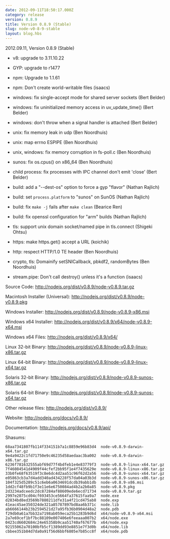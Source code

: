 ```yaml
---
date: 2012-09-11T18:50:17.000Z
category: release
version: 0.8.9
title: Version 0.8.9 (Stable)
slug: node-v0-8-9-stable
layout: blog.hbs
---
```


2012.09.11, Version 0.8.9 (Stable)

* v8: upgrade to 3.11.10.22

* GYP: upgrade to r1477

* npm: Upgrade to 1.1.61

* npm: Don't create world-writable files (isaacs)

* windows: fix single-accept mode for shared server sockets (Bert Belder)

* windows: fix uninitialized memory access in uv_update_time() (Bert Belder)

* windows: don't throw when a signal handler is attached (Bert Belder)

* unix: fix memory leak in udp (Ben Noordhuis)

* unix: map errno ESPIPE (Ben Noordhuis)

* unix, windows: fix memory corruption in fs-poll.c (Ben Noordhuis)

* sunos: fix os.cpus() on x86_64 (Ben Noordhuis)

* child process: fix processes with IPC channel don't emit 'close' (Bert Belder)

* build: add a "--dest-os" option to force a gyp "flavor" (Nathan Rajlich)

* build: set `process.platform` to "sunos" on SunOS (Nathan Rajlich)

* build: fix `make -j` fails after `make clean` (Bearice Ren)

* build: fix openssl configuration for "arm" builds (Nathan Rajlich)

* tls: support unix domain socket/named pipe in tls.connect (Shigeki Ohtsu)

* https: make https.get() accept a URL (koichik)

* http: respect HTTP/1.0 TE header (Ben Noordhuis)

* crypto, tls: Domainify setSNICallback, pbkdf2, randomBytes (Ben Noordhuis)

* stream.pipe: Don't call destroy() unless it's a function (isaacs)


Source Code: http://nodejs.org/dist/v0.8.9/node-v0.8.9.tar.gz

Macintosh Installer (Universal): http://nodejs.org/dist/v0.8.9/node-v0.8.9.pkg

Windows Installer: http://nodejs.org/dist/v0.8.9/node-v0.8.9-x86.msi

Windows x64 Installer: http://nodejs.org/dist/v0.8.9/x64/node-v0.8.9-x64.msi

Windows x64 Files: http://nodejs.org/dist/v0.8.9/x64/

Linux 32-bit Binary: http://nodejs.org/dist/v0.8.9/node-v0.8.9-linux-x86.tar.gz

Linux 64-bit Binary: http://nodejs.org/dist/v0.8.9/node-v0.8.9-linux-x64.tar.gz

Solaris 32-bit Binary: http://nodejs.org/dist/v0.8.9/node-v0.8.9-sunos-x86.tar.gz

Solaris 64-bit Binary: http://nodejs.org/dist/v0.8.9/node-v0.8.9-sunos-x64.tar.gz

Other release files: http://nodejs.org/dist/v0.8.9/

Website: http://nodejs.org/docs/v0.8.9/

Documentation: http://nodejs.org/docs/v0.8.9/api/

Shasums:

```
68aa7341807fb114f334151b7a1c8859e96b83d4  node-v0.8.9-darwin-x64.tar.gz
9e4a9422c1fd71750e9c46235d58aedaac3ba002  node-v0.8.9-darwin-x86.tar.gz
6236f781632555abf69d77f4bdfeb1e4e83779f3  node-v0.8.9-linux-x64.tar.gz
7f46084541d4909f44cfef2bb95f1e4f7435629e  node-v0.8.9-linux-x86.tar.gz
33b0fe68f63519f3c8e6dc4d2aa51c96f62d2a56  node-v0.8.9-sunos-x64.tar.gz
e05863cb3a7d4add340ad434228f57da04a03b3d  node-v0.8.9-sunos-x86.tar.gz
104f325d5289c51c6eb6a0634691dcdb39abb1db  node-v0.8.9-x86.msi
1dd2cf48fb9b1f3e11e6e6750084ad4b2a2b0a85  node-v0.8.9.pkg
2d3234adceedc2dc87284af88609ede6ecd71734  node-v0.8.9.tar.gz
2997e2075cd04cf693453ce5664fa37615faa9a7  node.exe
d2834bd8ed3569b7880211dfe31a4f21cd475ab8  node.exp
41eac45ae350324de321a85787897bd8aa6b371c  node.lib
ab6666144b23b2594521d27a95fb36b0904d48a2  node.pdb
f29db0a61a7bb32a7198ab059eca25b1283b9d6d  x64/node-v0.8.9-x64.msi
2a7e69cef1bf7bc88109e007406e6feeaaa007b2  x64/node.exe
0423cd6602684c24e65358b9caa51740af67677b  x64/node.exp
92155062a70100bfb5cf1389dd93e8851e7f3d0b  x64/node.lib
cbbee351b84d7da0a91f56d6bbf6805e7b85cc8f  x64/node.pdb
```
